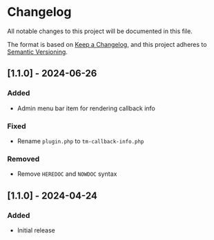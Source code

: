 # Changelog
All notable changes to this project will be documented in this file.

The format is based on [Keep a Changelog](https://keepachangelog.com/en/1.0.0/),
and this project adheres to [Semantic Versioning](https://semver.org/spec/v2.0.0.html).

## [1.1.0] - 2024-06-26

### Added
- Admin menu bar item for rendering callback info

### Fixed
- Rename `plugin.php` to `tm-callback-info.php`

### Removed
- Remove `HEREDOC` and `NOWDOC` syntax

## [1.1.0] - 2024-04-24

### Added
- Initial release